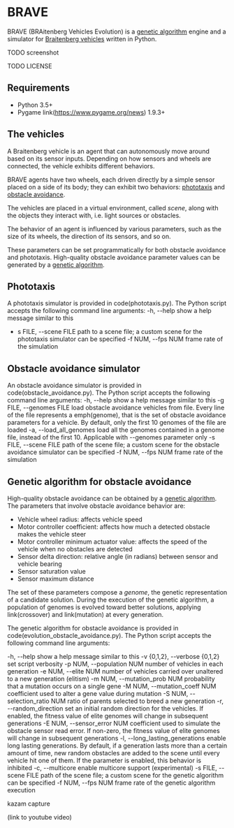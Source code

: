 # BRAVE

BRAVE (BRAitenberg Vehicles Evolution) is a [genetic algorithm](https://en.wikipedia.org/wiki/Genetic_algorithm) engine and a simulator for [Braitenberg vehicles](https://en.wikipedia.org/wiki/Braitenberg_vehicle) written in Python.

TODO screenshot

TODO LICENSE

## Requirements

* Python 3.5+
* Pygame link(https://www.pygame.org/news) 1.9.3+

## The vehicles

A Braitenberg vehicle is an agent that can autonomously move around based on its sensor inputs.
Depending on how sensors and wheels are connected, the vehicle exhibits different behaviors.

BRAVE agents have two wheels, each driven directly by a simple sensor placed on a side of its body; they can exhibit two behaviors: [phototaxis](https://en.wikipedia.org/wiki/Phototaxis) and [obstacle avoidance](https://en.wikipedia.org/wiki/Obstacle_avoidance).

The vehicles are placed in a virtual environment, called *scene*, along with the objects they interact with, i.e. light sources or obstacles.

The behavior of an agent is influenced by various parameters, such as the size of its wheels, the direction of its sensors, and so on.

These parameters can be set programmatically for both obstacle avoidance and phototaxis. High-quality obstacle avoidance parameter values can be generated by a [genetic algorithm](https://en.wikipedia.org/wiki/Genetic_algorithm).

## Phototaxis

A phototaxis simulator is provided in code(phototaxis.py). The Python script accepts the following command line arguments:
-h, --help show a help message similar to this
- s FILE, --scene FILE path to a scene file; a custom scene for the phototaxis simulator can be specified
-f NUM, --fps NUM frame rate of the simulation

## Obstacle avoidance simulator

An obstacle avoidance simulator is provided in code(obstacle_avoidance.py). The Python script accepts the following command line arguments:
-h, --help show a help message similar to this
-g FILE, --genomes FILE load obstacle avoidance vehicles from file. Every line of the file represents a emph(genome), that is the set of obstacle avoidance parameters for a vehicle. By default, only the first 10 genomes of the file are loaded
-a, --load_all_genomes load all the genomes contained in a genome file, instead of the first 10. Applicable with --genomes parameter only
-s FILE, --scene FILE path of the scene file; a custom scene for the obstacle avoidance simulator can be specified
-f NUM, --fps NUM frame rate of the simulation

## Genetic algorithm for obstacle avoidance

High-quality obstacle avoidance can be obtained by a [genetic algorithm](https://en.wikipedia.org/wiki/Genetic_algorithm). The parameters that involve obstacle avoidance behavior are:

- Vehicle wheel radius: affects vehicle speed
- Motor controller coefficient: affects how much a detected obstacle makes the vehicle steer
- Motor controller minimum actuator value: affects the speed of the vehicle when no obstacles are detected
- Sensor delta direction: relative angle (in radians) between sensor and vehicle bearing
- Sensor saturation value
- Sensor maximum distance

The set of these parameters compose a *genome*, the genetic representation of a candidate solution. During the execution of the genetic algorithm, a population of genomes is evolved toward better solutions, applying link(crossover) and link(mutation) at every generation.

The genetic algorithm for obstacle avoidance is provided in code(evolution_obstacle_avoidance.py). The Python script accepts the following command line arguments:

-h, --help show a help message similar to this
-v {0,1,2}, --verbose {0,1,2} set script verbosity
-p NUM, --population NUM number of vehicles in each generation
-e NUM, --elite NUM number of vehicles carried over unaltered to a new generation (elitism)
-m NUM, --mutation_prob NUM probability that a mutation occurs on a single gene
-M NUM, --mutation_coeff NUM coefficient used to alter a gene value during mutation
-S NUM, --selection_ratio NUM ratio of parents selected to breed a new generation
-r, --random_direction set an initial random direction for the vehicles. If enabled, the fitness value of elite genomes will change in subsequent generations
-E NUM, --sensor_error NUM coefficient used to simulate the obstacle sensor read error. If non-zero, the fitness value of elite genomes will change in subsequent generations
-l, --long_lasting_generations enable long lasting generations. By default, if a generation lasts more than a certain amount of time, new random obstacles are added to the scene until every vehicle hit one of them. If the parameter is enabled, this behavior is inhibited
-c, --multicore enable multicore support (experimental)
-s FILE, --scene FILE path of the scene file; a custom scene for the genetic algorithm can be specified
-f NUM, --fps NUM frame rate of the genetic algorithm execution

kazam capture

(link to youtube video)
